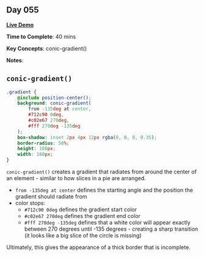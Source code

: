 ## Day 055

**<a href="https://css100.aniqa.dev#day-055">Live Demo</a>**

**Time to Complete**: 40 mins

**Key Concepts**: conic-gradient()

**Notes**:

## `conic-gradient()`

```scss
.gradient {
	@include position-center();
	background: conic-gradient(
		from -135deg at center,
		#712c90 0deg,
		#c02e67 270deg,
		#fff 270deg -135deg
	);
	box-shadow: inset 2px 4px 12px rgba(0, 0, 0, 0.35);
	border-radius: 50%;
	height: 180px;
	width: 180px;
}
```

`conic-gradient()` creates a gradient that radiates from around the center of an element - similar to how slices in a pie are arranged.

- `from -135deg at center` defines the starting angle and the position the gradient should radiate from
- color stops:
  - `#712c90 0deg` defines the gradient start color
  - `#c02e67 270deg` defines the gradient end color
  - `#fff 270deg -135deg` defines that a white color will appear exactly between 270 degrees until -135 degrees - creating a sharp transition (it looks like a big slice of the circle is missing)

Ultimately, this gives the appearance of a thick border that is incomplete.
